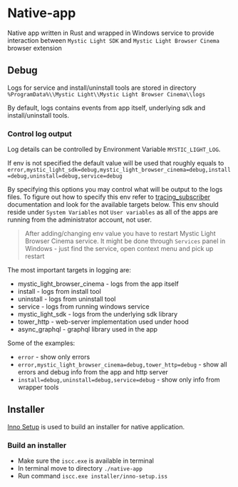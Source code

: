# Native-app

Native app written in Rust and wrapped in Windows service to provide interaction between `Mystic Light SDK` and `Mystic Light Browser Cinema` browser extension

## Debug

Logs for service and install/uninstall tools are stored in directory `%ProgramData%\\Mystic Light\\Mystic Light Browser Cinema\\logs`

By default, logs contains events from app itself, underlying sdk and install/uninstall tools.

### Control log output

Log details can be controlled by Environment Variable `MYSTIC_LIGHT_LOG`.

If env is not specified the default value will be used that roughly equals to `error,mystic_light_sdk=debug,mystic_light_browser_cinema=debug,install=debug,uninstall=debug,service=debug`

By specifying this options you may control what will be output to the logs files. To figure out how to specify this env refer to [tracing_subscriber](https://docs.rs/tracing-subscriber/0.3.15/tracing_subscriber/struct.EnvFilter.html#directives) documentation and look for the available targets below. This env should reside under `System Variables` not `User variables` as all of the apps are running from the administrator account, not user.

> After adding/changing env value you have to restart Mystic Light Browser Cinema service. It might be done through `Services` panel in Windows - just find the service, open context menu and pick up restart

The most important targets in logging are:
- mystic_light_browser_cinema - logs from the app itself
- install - logs from install tool
- uninstall - logs from uninstall tool
- service - logs from running windows service
- mystic_light_sdk - logs from the underlying sdk library
- tower_http - web-server implementation used under hood
- async_graphql - graphql library used in the app

Some of the examples:
- `error` - show only errors
- `error,mystic_light_browser_cinema=debug,tower_http=debug` - show all errors and debug info from the app and http server
- `install=debug,uninstall=debug,service=debug` - show only info from wrapper tools

## Installer

[Inno Setup](https://jrsoftware.org/isinfo.php) is used to build an installer for native application.

### Build an installer

- Make sure the `iscc.exe` is available in terminal
- In terminal move to directory `./native-app`
- Run command `iscc.exe installer/inno-setup.iss`